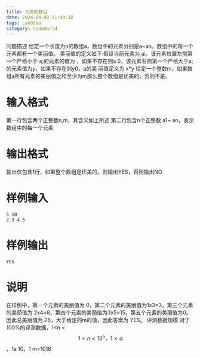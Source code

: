 ```yaml
---
title: 优美的数组
date: 2024-04-08 11:40:38
tags: LanQiao
category: CodeWorld
---
```


问题描述
给定一个长度为n的数组a，数组中的元素分别是a~an。数组中的每一个元素都有一个美丽值。
美丽值的定义如下:假设当前元素为 ai，该元素位置左侧第一个严格小于 a;的元素的值为 ，如果不存在则a 0，该元素右侧第一个严格大于a;的元素值为y，如果不存在则y0，a的美
丽值定义为 x*y
给定一个整数m，如果数组a所有元素的美丽值之和至少为m那么整个数组是优美的，否则不是。

# 输入格式

第一行包含两个正整数n,m，其含义如上所述
第二行包含n个正整数 a1~ an，表示数组中的每一个元素

# 输出格式

输出仅包含1行，如果整个数组是优美的，则输出YES，否则输出NO

# 样例输入

```input
5 10
2 3 4 5
```

# 样例输出

```output
YES
```

# 说明

在样例中，第一个元素的美丽值为 0，第二个元素的美丽值为1x3=3，第三个元素的美丽值为 2x4=8，第四个元素的美丽值为3x5=15，第五个元素的美丽值为0。因此总美丽值为
26，大于给定的m的值，因此答案为 YES。
评测数据规模
对于 100%的评测数据，1<n <
$$
1<n<10^5，1<a
$$
，1a 10，1
m<1018
